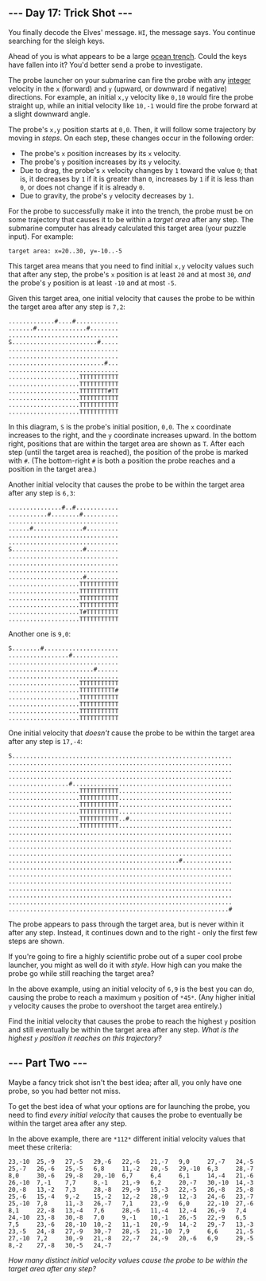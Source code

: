--- Day 17: Trick Shot ---
--------------------------

You finally decode the Elves' message. `HI`, the message says. You continue searching for the sleigh keys.

Ahead of you is what appears to be a large [ocean trench](https://en.wikipedia.org/wiki/Oceanic_trench). Could the keys have fallen into it? You'd better send a probe to investigate.

The probe launcher on your submarine can fire the probe with any [integer](https://en.wikipedia.org/wiki/Integer) velocity in the `x` (forward) and `y` (upward, or downward if negative) directions. For example, an initial `x,y` velocity like `0,10` would fire the probe straight up, while an initial velocity like `10,-1` would fire the probe forward at a slight downward angle.

The probe's `x,y` position starts at `0,0`. Then, it will follow some trajectory by moving in *steps*. On each step, these changes occur in the following order:

* The probe's `x` position increases by its `x` velocity.
* The probe's `y` position increases by its `y` velocity.
* Due to drag, the probe's `x` velocity changes by `1` toward the value `0`; that is, it decreases by `1` if it is greater than `0`, increases by `1` if it is less than `0`, or does not change if it is already `0`.
* Due to gravity, the probe's `y` velocity decreases by `1`.

For the probe to successfully make it into the trench, the probe must be on some trajectory that causes it to be within a *target area* after any step. The submarine computer has already calculated this target area (your puzzle input). For example:


```
target area: x=20..30, y=-10..-5
```

This target area means that you need to find initial `x,y` velocity values such that after any step, the probe's `x` position is at least `20` and at most `30`, *and* the probe's `y` position is at least `-10` and at most `-5`.

Given this target area, one initial velocity that causes the probe to be within the target area after any step is `7,2`:


```
.............#....#............
.......#..............#........
...............................
S........................#.....
...............................
...............................
...........................#...
...............................
....................TTTTTTTTTTT
....................TTTTTTTTTTT
....................TTTTTTTT#TT
....................TTTTTTTTTTT
....................TTTTTTTTTTT
....................TTTTTTTTTTT

```

In this diagram, `S` is the probe's initial position, `0,0`. The `x` coordinate increases to the right, and the `y` coordinate increases upward. In the bottom right, positions that are within the target area are shown as `T`. After each step (until the target area is reached), the position of the probe is marked with `#`. (The bottom-right `#` is both a position the probe reaches and a position in the target area.)

Another initial velocity that causes the probe to be within the target area after any step is `6,3`:


```
...............#..#............
...........#........#..........
...............................
......#..............#.........
...............................
...............................
S....................#.........
...............................
...............................
...............................
.....................#.........
....................TTTTTTTTTTT
....................TTTTTTTTTTT
....................TTTTTTTTTTT
....................TTTTTTTTTTT
....................T#TTTTTTTTT
....................TTTTTTTTTTT

```

Another one is `9,0`:


```
S........#.....................
.................#.............
...............................
........................#......
...............................
....................TTTTTTTTTTT
....................TTTTTTTTTT#
....................TTTTTTTTTTT
....................TTTTTTTTTTT
....................TTTTTTTTTTT
....................TTTTTTTTTTT

```

One initial velocity that *doesn't* cause the probe to be within the target area after any step is `17,-4`:


```
S..............................................................
...............................................................
...............................................................
...............................................................
.................#.............................................
....................TTTTTTTTTTT................................
....................TTTTTTTTTTT................................
....................TTTTTTTTTTT................................
....................TTTTTTTTTTT................................
....................TTTTTTTTTTT..#.............................
....................TTTTTTTTTTT................................
...............................................................
...............................................................
...............................................................
...............................................................
................................................#..............
...............................................................
...............................................................
...............................................................
...............................................................
...............................................................
...............................................................
..............................................................#

```

The probe appears to pass through the target area, but is never within it after any step. Instead, it continues down and to the right - only the first few steps are shown.

If you're going to fire a highly scientific probe out of a super cool probe launcher, you might as well do it with *style*. How high can you make the probe go while still reaching the target area?

In the above example, using an initial velocity of `6,9` is the best you can do, causing the probe to reach a maximum `y` position of `*45*`. (Any higher initial `y` velocity causes the probe to overshoot the target area entirely.)

Find the initial velocity that causes the probe to reach the highest `y` position and still eventually be within the target area after any step. *What is the highest `y` position it reaches on this trajectory?*

--- Part Two ---
----------------

Maybe a fancy trick shot isn't the best idea; after all, you only have one probe, so you had better not miss.

To get the best idea of what your options are for launching the probe, you need to find *every initial velocity* that causes the probe to eventually be within the target area after any step.

In the above example, there are `*112*` different initial velocity values that meet these criteria:


```
23,-10  25,-9   27,-5   29,-6   22,-6   21,-7   9,0     27,-7   24,-5
25,-7   26,-6   25,-5   6,8     11,-2   20,-5   29,-10  6,3     28,-7
8,0     30,-6   29,-8   20,-10  6,7     6,4     6,1     14,-4   21,-6
26,-10  7,-1    7,7     8,-1    21,-9   6,2     20,-7   30,-10  14,-3
20,-8   13,-2   7,3     28,-8   29,-9   15,-3   22,-5   26,-8   25,-8
25,-6   15,-4   9,-2    15,-2   12,-2   28,-9   12,-3   24,-6   23,-7
25,-10  7,8     11,-3   26,-7   7,1     23,-9   6,0     22,-10  27,-6
8,1     22,-8   13,-4   7,6     28,-6   11,-4   12,-4   26,-9   7,4
24,-10  23,-8   30,-8   7,0     9,-1    10,-1   26,-5   22,-9   6,5
7,5     23,-6   28,-10  10,-2   11,-1   20,-9   14,-2   29,-7   13,-3
23,-5   24,-8   27,-9   30,-7   28,-5   21,-10  7,9     6,6     21,-5
27,-10  7,2     30,-9   21,-8   22,-7   24,-9   20,-6   6,9     29,-5
8,-2    27,-8   30,-5   24,-7

```

*How many distinct initial velocity values cause the probe to be within the target area after any step?*